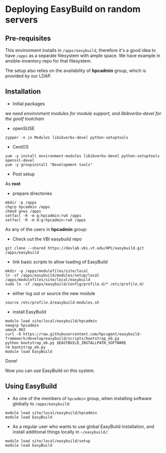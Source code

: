 # Deploying EasyBuild on random servers


## Pre-requisites

This environment installs in `/apps/easybuild`, therefore it's a good idea to have `/apps` as a separate filesystem with ample space. We have example in ansible-inventory repo for that filesystem.

The setup also relies on the availability of __hpcadmin__ group, which is provided by our LDAP. 

## Installation


* Initial packages

_we need environment modules for module support, and libibverbs-devel for the goolf toolchain_

  * openSUSE

```
zypper -n in Modules libibverbs-devel python-setuptools
```
  * CentOS

```
yum -y install environment-modules libibverbs-devel python-setuptools openssl-devel
yum -y groupinstall "Development tools"
```


* Post setup

As __root__

  * prepare directories

```
mkdir -p /apps
chgrp hpcadmin /apps
chmod g+ws /apps
setfacl -R -m g:hpcadmin:rwX /apps
setfacl -R -m d:g:hpcadmin:rwX /apps
```

As any of the users in __hpcadmin__ group:

  * Check out the VBI easybuild repo

```
git clone --shared https://devlab.vbi.vt.edu/HPC/easybuild.git /apps/easybuild
```

  * link basic scripts to allow loading of EasyBuild

```
mkdir -p /apps/modulefiles/site/local
ln -sf /apps/easybuild/modules/setup/local /apps/modulefiles/site/local/easybuild
sudo ln -sf /apps/easybuild/config/profile.d/* /etc/profile.d/
```

  * either log out or source the new module

```
source /etc/profile.d/easybuild-modules.sh
```

  * install EasyBuild

```
module load site/local/easybuild/hpcadmin
newgrp hpcadmin
umask 002
curl -O https://raw.githubusercontent.com/hpcugent/easybuild-framework/develop/easybuild/scripts/bootstrap_eb.py
python bootstrap_eb.py $EASYBUILD_INSTALLPATH_SOFTWARE
rm bootstrap_eb.py
module load EasyBuild
```

Done!

Now you can use EasyBuild on this system.

## Using EasyBuild

* As one of the members of `hpcadmin` group, when installing software globally to `/apps/easybuild`:

```
module load site/local/easybuild/hpcadmin
module load EasyBuild
```

* As a regular user who wants to use global EasyBuild installation, and install additional things locally in `~/easybuild/`:

```
module load site/local/easybuild/setup
module load EasyBuild
```

